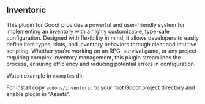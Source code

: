 ## Inventoric
This plugin for Godot provides a powerful and user-friendly system for implementing an inventory with a highly customizable, type-safe configuration. Designed with flexibility in mind, it allows developers to easily define item types, slots, and inventory behaviors through clear and intuitive scripting. Whether you're working on an RPG, survival game, or any project requiring complex inventory management, this plugin streamlines the process, ensuring efficiency and reducing potential errors in configuration.

Watch example in `examples` dir.

For install copy `addons/inventoric` to your root Godot project directory and enable plugin in "Assets".
